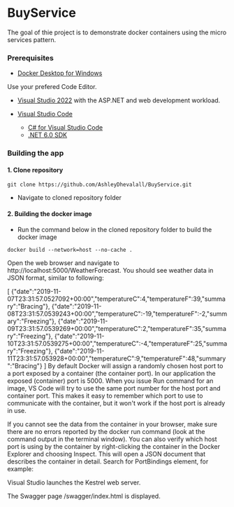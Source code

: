 # BuyService
The goal of thie project is to demonstrate docker containers using the micro services pattern.

### Prerequisites
* [Docker Desktop for Windows](https://hub.docker.com/editions/community/docker-ce-desktop-windows)

Use your prefered Code Editor.
* [Visual Studio 2022](https://visualstudio.microsoft.com/vs/#download) with the ASP.NET and web development workload.  

  
    
    
* [Visual Studio Code](https://code.visualstudio.com/download)
  * [C# for Visual Studio Code](https://marketplace.visualstudio.com/items?itemName=ms-dotnettools.csharp)
  * [.NET 6.0 SDK](https://dotnet.microsoft.com/download/dotnet/6.0)

### Building the app

#### 1. Clone repository

```
git clone https://github.com/AshleyDhevalall/BuyService.git
```

* Navigate to cloned repository folder

#### 2. Building the docker image
* Run the command below in the cloned repository folder to build the docker image
```
docker build --network=host --no-cache .
```

Open the web browser and navigate to http://localhost:5000/WeatherForecast. You should see weather data in JSON format, similar to following:

[
    {"date":"2019-11-07T23:31:57.0527092+00:00","temperatureC":4,"temperatureF":39,"summary":"Bracing"},
    {"date":"2019-11-08T23:31:57.0539243+00:00","temperatureC":-19,"temperatureF":-2,"summary":"Freezing"},
    {"date":"2019-11-09T23:31:57.0539269+00:00","temperatureC":2,"temperatureF":35,"summary":"Freezing"},
    {"date":"2019-11-10T23:31:57.0539275+00:00","temperatureC":-4,"temperatureF":25,"summary":"Freezing"},
    {"date":"2019-11-11T23:31:57.053928+00:00","temperatureC":9,"temperatureF":48,"summary":"Bracing"}
 ]
By default Docker will assign a randomly chosen host port to a port exposed by a container (the container port). In our application the exposed (container) port is 5000. When you issue Run command for an image, VS Code will try to use the same port number for the host port and container port. This makes it easy to remember which port to use to communicate with the container, but it won't work if the host port is already in use.

If you cannot see the data from the container in your browser, make sure there are no errors reported by the docker run command (look at the command output in the terminal window). You can also verify which host port is using by the container by right-clicking the container in the Docker Explorer and choosing Inspect. This will open a JSON document that describes the container in detail. Search for PortBindings element, for example:

Visual Studio launches the Kestrel web server.

The Swagger page /swagger/index.html is displayed.
